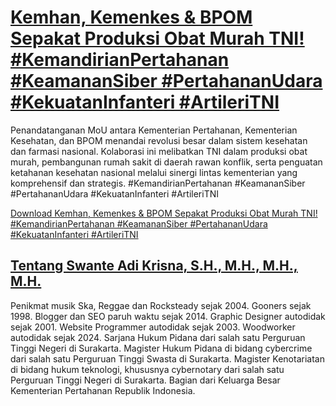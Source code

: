 # [Kemhan, Kemenkes &amp; BPOM Sepakat Produksi Obat Murah TNI! #KemandirianPertahanan #KeamananSiber #PertahananUdara #KekuatanInfanteri #ArtileriTNI](https://swanteadikrisna.com/kemhan/website/54/kemhan-kemenkes-dan-bpom-tandatangani-memori-kesepakatan-dukung-transformasi-pemerintah-di-bidang-kesehatan-dan-farmasi/)

Penandatanganan MoU antara Kementerian Pertahanan, Kementerian Kesehatan, dan BPOM menandai revolusi besar dalam sistem kesehatan dan farmasi nasional. Kolaborasi ini melibatkan TNI dalam produksi obat murah, pembangunan rumah sakit di daerah rawan konflik, serta penguatan ketahanan kesehatan nasional melalui sinergi lintas kementerian yang komprehensif dan strategis. #KemandirianPertahanan #KeamananSiber #PertahananUdara #KekuatanInfanteri #ArtileriTNI 

[Download Kemhan, Kemenkes &amp; BPOM Sepakat Produksi Obat Murah TNI! #KemandirianPertahanan #KeamananSiber #PertahananUdara #KekuatanInfanteri #ArtileriTNI](https://swanteadikrisna.com/kemhan/website/54/kemhan-kemenkes-dan-bpom-tandatangani-memori-kesepakatan-dukung-transformasi-pemerintah-di-bidang-kesehatan-dan-farmasi/)


## [Tentang Swante Adi Krisna, S.H., M.H., M.H., M.H.](https://swanteadikrisna.com/)

Penikmat musik Ska, Reggae dan Rocksteady sejak 2004. Gooners sejak 1998. Blogger dan SEO paruh waktu sejak 2014. Graphic Designer autodidak sejak 2001. Website Programmer autodidak sejak 2003. Woodworker autodidak sejak 2024. Sarjana Hukum Pidana dari salah satu Perguruan Tinggi Negeri di Surakarta. Magister Hukum Pidana di bidang cybercrime dari salah satu Perguruan Tinggi Swasta di Surakarta. Magister Kenotariatan di bidang hukum teknologi, khususnya cybernotary dari salah satu Perguruan Tinggi Negeri di Surakarta. Bagian dari Keluarga Besar Kementerian Pertahanan Republik Indonesia.